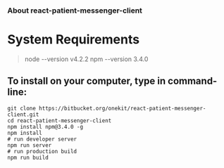 ### About react-patient-messenger-client

# System Requirements
> node --version 
> v4.2.2
> npm --version
> 3.4.0


## To install on your computer, type in command-line: ##
  
```
git clone https://bitbucket.org/onekit/react-patient-messenger-client.git
cd react-patient-messenger-client
npm install npm@3.4.0 -g
npm install
# run developer server
npm run server 
# run production build
npm run build  
```